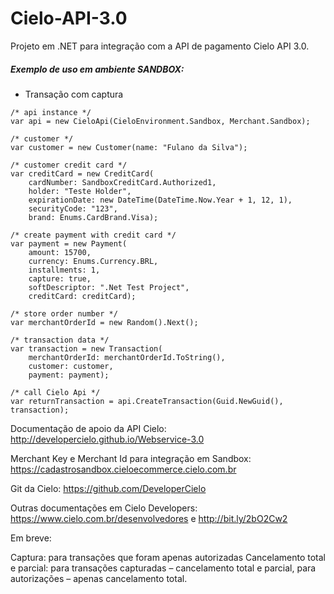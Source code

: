 # Cielo-API-3.0

Projeto em .NET para integração com a API de pagamento Cielo API 3.0.

##### Exemplo de uso em ambiente SANDBOX: 
- Transação com captura
```
/* api instance */
var api = new CieloApi(CieloEnvironment.Sandbox, Merchant.Sandbox);

/* customer */
var customer = new Customer(name: "Fulano da Silva");

/* customer credit card */
var creditCard = new CreditCard(
    cardNumber: SandboxCreditCard.Authorized1, 
    holder: "Teste Holder", 
    expirationDate: new DateTime(DateTime.Now.Year + 1, 12, 1), 
    securityCode: "123", 
    brand: Enums.CardBrand.Visa);

/* create payment with credit card */
var payment = new Payment(
    amount: 15700, 
    currency: Enums.Currency.BRL, 
    installments: 1, 
    capture: true, 
    softDescriptor: ".Net Test Project", 
    creditCard: creditCard);

/* store order number */
var merchantOrderId = new Random().Next();

/* transaction data */
var transaction = new Transaction(
    merchantOrderId: merchantOrderId.ToString(), 
    customer: customer, 
    payment: payment);

/* call Cielo Api */
var returnTransaction = api.CreateTransaction(Guid.NewGuid(), transaction);
```

Documentação de apoio da API Cielo: 
http://developercielo.github.io/Webservice-3.0

Merchant Key e Merchant Id para integração em Sandbox: 
https://cadastrosandbox.cieloecommerce.cielo.com.br

Git da Cielo: 
https://github.com/DeveloperCielo

Outras documentações em Cielo Developers:
https://www.cielo.com.br/desenvolvedores e http://bit.ly/2bO2Cw2

Em breve:

Captura: para transações que foram apenas autorizadas
Cancelamento total e parcial: para transações capturadas – cancelamento total e parcial, para autorizações – apenas cancelamento total.